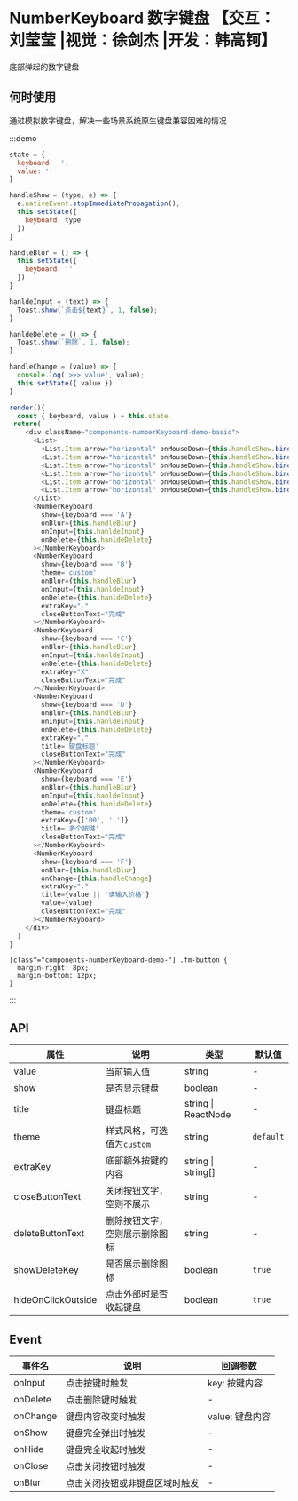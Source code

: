 # NumberKeyboard 数字键盘 【交互：刘莹莹 |视觉：徐剑杰 |开发：韩高钶】

底部弹起的数字键盘

## 何时使用

通过模拟数字键盘，解决一些场景系统原生键盘兼容困难的情况

:::demo

```js
state = {
  keyboard: '',
  value: ''
}

handleShow = (type, e) => {
  e.nativeEvent.stopImmediatePropagation();
  this.setState({
    keyboard: type
  })
}

handleBlur = () => {
  this.setState({
    keyboard: ''
  })
}

hanldeInput = (text) => {
  Toast.show(`点击${text}`, 1, false);
}

hanldeDelete = () => {
  Toast.show(`删除`, 1, false);
}

handleChange = (value) => {
  console.log('>>> value', value);
  this.setState({ value })
}

render(){
  const { keyboard, value } = this.state
 return(
    <div className="components-numberKeyboard-demo-basic">
      <List>
        <List.Item arrow="horizontal" onMouseDown={this.handleShow.bind(this, 'A')}>普通键盘</List.Item>
        <List.Item arrow="horizontal" onMouseDown={this.handleShow.bind(this, 'B')}>右侧栏键盘</List.Item>
        <List.Item arrow="horizontal" onMouseDown={this.handleShow.bind(this, 'C')}>身份证键盘</List.Item>
        <List.Item arrow="horizontal" onMouseDown={this.handleShow.bind(this, 'D')}>带标题键盘</List.Item>
        <List.Item arrow="horizontal" onMouseDown={this.handleShow.bind(this, 'E')}>配置多个按键</List.Item>
        <List.Item arrow="horizontal" onMouseDown={this.handleShow.bind(this, 'F')}>双向绑定</List.Item>
      </List>
      <NumberKeyboard
        show={keyboard === 'A'}
        onBlur={this.handleBlur}
        onInput={this.hanldeInput}
        onDelete={this.hanldeDelete}
      ></NumberKeyboard>
      <NumberKeyboard
        show={keyboard === 'B'}
        theme='custom'
        onBlur={this.handleBlur}
        onInput={this.hanldeInput}
        onDelete={this.hanldeDelete}
        extraKey="."
        closeButtonText="完成"
      ></NumberKeyboard>
      <NumberKeyboard
        show={keyboard === 'C'}
        onBlur={this.handleBlur}
        onInput={this.hanldeInput}
        onDelete={this.hanldeDelete}
        extraKey="X"
        closeButtonText="完成"
      ></NumberKeyboard>
      <NumberKeyboard
        show={keyboard === 'D'}
        onBlur={this.handleBlur}
        onInput={this.hanldeInput}
        onDelete={this.hanldeDelete}
        extraKey="."
        title='键盘标题'
        closeButtonText="完成"
      ></NumberKeyboard>
      <NumberKeyboard
        show={keyboard === 'E'}
        onBlur={this.handleBlur}
        onInput={this.hanldeInput}
        onDelete={this.hanldeDelete}
        theme='custom'
        extraKey={['00', '.']}
        title='多个按键'
        closeButtonText="完成"
      ></NumberKeyboard>
      <NumberKeyboard
        show={keyboard === 'F'}
        onBlur={this.handleBlur}
        onChange={this.handleChange}
        extraKey="."
        title={value || '请输入价格'}
        value={value}
        closeButtonText="完成"
      ></NumberKeyboard>
    </div>
  )
}
```

```less
[class^="components-numberKeyboard-demo-"] .fm-button {
  margin-right: 8px;
  margin-bottom: 12px;
}
```

:::

## API

| 属性 | 说明         | 类型                                            | 默认值    |
| ---- | ------------ | ----------------------------------------------- | --------- |
| value | 当前输入值 | string | - |
| show | 是否显示键盘 | boolean | - |
| title | 键盘标题 | string \| ReactNode | - |
| theme | 样式风格，可选值为`custom` | string | `default` |
| extraKey | 底部额外按键的内容 | 	string \| string[] | - |
| closeButtonText | 关闭按钮文字，空则不展示 | string | - |
| deleteButtonText | 删除按钮文字，空则展示删除图标 | string | - |
| showDeleteKey | 是否展示删除图标 | boolean | `true` |
| hideOnClickOutside | 点击外部时是否收起键盘	 | boolean | `true` |

## Event
| 事件名 | 说明         | 回调参数                                            |
| ---- | ------------ | ----------------------------------------------- |
| onInput | 点击按键时触发 | key: 按键内容 |
| onDelete | 点击删除键时触发 | - |
| onChange | 键盘内容改变时触发 | value: 键盘内容 |
| onShow | 键盘完全弹出时触发 | - |
| onHide | 键盘完全收起时触发 | - |
| onClose | 点击关闭按钮时触发 | - |
| onBlur | 点击关闭按钮或非键盘区域时触发 | - |